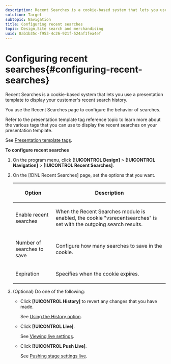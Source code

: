 ```yaml
---
description: Recent Searches is a cookie-based system that lets you use a presentation template to display your customer's recent search history.
solution: Target
subtopic: Navigation
title: Configuring recent searches
topic: Design,Site search and merchandising
uuid: 8ab1b35c-f953-4c26-921f-524af1fea4ef
---
```


# Configuring recent searches{#configuring-recent-searches}

Recent Searches is a cookie-based system that lets you use a presentation template to display your customer's recent search history.

You use the Recent Searches page to configure the behavior of searches.

Refer to the presentation template tag reference topic to learn more about the various tags that you can use to display the recent searches on your presentation template.

See [Presentation template tags](../c-appendices/c-templates.md#reference_F1BBF616BCEC4AD7B2548ECD3CA74C64).

**To configure recent searches** 

1. On the program menu, click **[!UICONTROL Design]** > **[!UICONTROL Navigation]** > **[!UICONTROL Recent Searches]**.
1. On the [!DNL Recent Searches] page, set the options that you want.

   <!-- 
   
   r_recent_searches_options.xml
   
   -->

    <table> 
    <thead> 
      <tr> 
      <th colname="col1" class="entry"> <p>Option </p> </th> 
      <th colname="col2" class="entry"> <p>Description </p> </th> 
      </tr> 
    </thead>
    <tbody> 
      <tr> 
      <td colname="col1"> <p>Enable recent searches </p> </td> 
      <td colname="col2"> <p> When the Recent Searches module is enabled, the cookie "vsrecentsearches" is set with the outgoing search results. </p> </td> 
      </tr> 
      <tr> 
      <td colname="col1"> <p>Number of searches to save </p> </td> 
      <td colname="col2"> <p>Configure how many searches to save in the cookie. </p> </td> 
      </tr> 
      <tr> 
      <td colname="col1"> <p>Expiration </p> </td> 
      <td colname="col2"> <p>Specifies when the cookie expires. </p> </td> 
      </tr> 
    </tbody> 
    </table>

1. (Optional) Do one of the following:

    * Click **[!UICONTROL History]** to revert any changes that you have made.

      See [Using the History option](../t-using-the-history-option.md#task_70DD3F87A67242BBBD2CB27156F43002). 
    
    * Click **[!UICONTROL Live]**.

      See [Viewing live settings](../c-about-staging.md#task_401A0EBDB5DB4D4CA933CBA7BECDC10F). 
    
    * Click **[!UICONTROL Push Live]**.

      See [Pushing stage settings live](../c-about-staging.md#task_44306783B4C0408AAA58B471DAF2D9A4).

